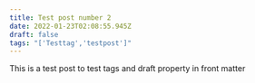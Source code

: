```yaml
---
title: Test post number 2
date: 2022-01-23T02:08:55.945Z
draft: false
tags: "['Testtag','testpost']"
---
```

This is a test post to test tags and draft property in front matter
